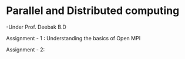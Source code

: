 <h1>Parallel and Distributed computing</h1>
<p>-Under Prof. Deebak B.D</P>
<p>Assignment - 1 : Understanding the basics of Open MPI </p>
<p> Assignment - 2: </p>
